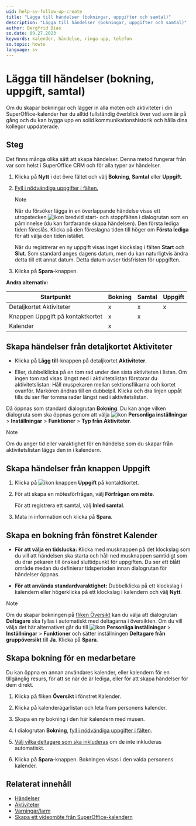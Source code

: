 ```yaml
---
uid: help-sv-follow-up-create
title: "Lägga till händelser (bokningar, uppgifter och samtal)"
description: "Lägga till händelser (bokningar, uppgifter och samtal)"
author: Bergfrid Dias
so.date: 09.27.2023
keywords: kalender, händelse, ringa upp, telefon
so.topic: howto
language: sv
---
```


# Lägga till händelser (bokning, uppgift, samtal)

Om du skapar bokningar och lägger in alla möten och aktiviteter i din SuperOffice-kalender har du alltid fullständig överblick över vad som är på gång och du kan bygga upp en solid kommunikationshistorik och hålla dina kollegor uppdaterade.

## Steg

Det finns många olika sätt att skapa händelser. Denna metod fungerar från var som helst i SuperOffice CRM och för alla typer av händelser.

1. Klicka på **Nytt** i det övre fältet och välj **Bokning**, **Samtal** eller **Uppgift**.

2. [Fyll i nödvändiga uppgifter i fälten.][6]

    > [!NOTE]
    > När du försöker lägga in en överlappande händelse visas ett utropstecken ![ikon][img2] bredvid start- och stoppfälten i dialogrutan som en påminnelse (du kan fortfarande skapa händelsen). Den första lediga tiden föreslås. Klicka på den föreslagna tiden till höger om **Första lediga** för att välja den tiden istället.
    >
    > När du registrerar en ny uppgift visas inget klockslag i fälten **Start** och **Slut**. Som standard anges dagens datum, men du kan naturligtvis ändra detta till ett annat datum. Detta datum avser tidsfristen för uppgiften.

3. Klicka på **Spara**-knappen.

**Andra alternativ:**

| Startpunkt | Bokning | Samtal | Uppgift |
|---|---|---|---|
| Detaljkortet Aktiviteter | x | x | x |
| Knappen Uppgift på kontaktkortet | x | x | |
| Kalender | x | | |

## Skapa händelser från detaljkortet Aktiviteter

* Klicka på **Lägg till**-knappen på detaljkortet **Aktiviteter**.

* Eller, dubbelklicka på en tom rad under den sista aktiviteten i listan. Om ingen tom rad visas längst ned i aktivitetslistan förstorar du aktivitetslistan: Håll muspekaren mellan sektionsflikarna och kortet ovanför. Markören ändras till en dubbelpil. Klicka och dra linjen uppåt tills du ser fler tomma rader längst ned i aktivitetslistan.

Då öppnas som standard dialogrutan **Bokning**. Du kan ange vilken dialogruta som ska öppnas genom att välja ![ikon][img1] **Personliga inställningar** > **Inställningar** > **Funktioner** > **Typ från Aktiviteter**.

> [!NOTE]
> Om du anger tid eller varaktighet för en händelse som du skapar från aktivitetslistan läggs den in i kalendern.

## Skapa händelser från knappen Uppgift

1. Klicka på ![ikon][img3] knappen **Uppgift** på kontaktkortet.

1. För att skapa en mötesförfrågan, välj **Förfrågan om möte**.

    För att registrera ett samtal, välj **Inled samtal**.

1. Mata in information och klicka på **Spara**.

## Skapa en bokning från fönstret Kalender

* **För att välja en tidslucka:** Klicka med musknappen på det klockslag som du vill att händelsen ska starta och håll ned musknappen samtidigt som du drar pekaren till önskad sluttidpunkt för uppgiften. Du ser ett blått område medan du definierar tidsperioden innan dialogrutan för händelser öppnas.

* **För att använda standardvaraktighet:** Dubbelklicka på ett klockslag i kalendern eller högerklicka på ett klockslag i kalendern och välj **Nytt**.

> [!NOTE]
> Om du skapar bokningen på [fliken Översikt][7] kan du välja att dialogrutan **Deltagare** ska fyllas i automatiskt med deltagarna i översikten. Om du vill välja det här alternativet går du till ![ikon][img1] **Personliga inställningar** > **Inställningar** > **Funktioner** och sätter inställningen **Deltagare från gruppöversikt** till **Ja**. Klicka på **Spara**.

## <a id="associate" />Skapa bokning för en medarbetare

Du kan öppna en annan användares kalender, eller kalendern för en tillgänglig resurs, för att se när de är lediga, eller för att skapa händelser för dem direkt.

1. Klicka på fliken **Översikt** i fönstret Kalender.

2. Klicka på kalenderägarlistan och leta fram personens kalender.

3. Skapa en ny bokning i den här kalendern med musen.

4. I dialogrutan **Bokning**, [fyll i nödvändiga uppgifter i fälten][6].

5. [Välj vilka deltagare som ska inkluderas][5] om de inte inkluderas automatiskt.

6. Klicka på **Spara**-knappen. Bokningen visas i den valda personens kalender.

## Relaterat innehåll

* [Händelser][1]
* [Aktiviteter][8]
* [Varningar/larm][3]
* [Skapa ett videomöte från SuperOffice-kalendern][2]

<!-- Referenced links -->
[1]: follow-ups.md
[2]: video-meetings.md
[3]: set-alarm.md
[5]: invitation/add-participant.md
[6]: screen/dialog-for-followups.md
[7]: screen/view.md
[8]: ../../learn/basics/activity.md

<!-- Referenced images -->
[img2]: ../../../../common/icons/warning-red.png
[img1]: ../../../media/icons/personal-settings-small.png
[img3]: ../../../media/icons/btn-menu.png
